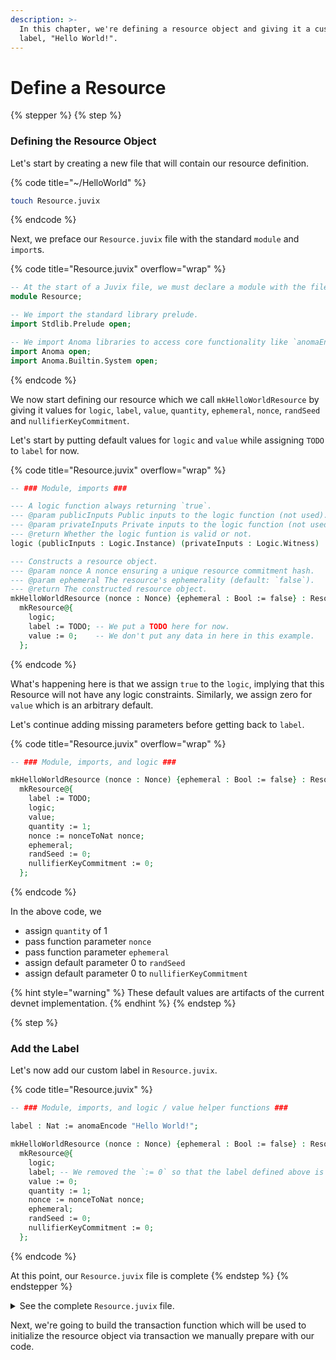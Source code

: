 ```yaml
---
description: >-
  In this chapter, we're defining a resource object and giving it a custom
  label, "Hello World!".
---
```


# Define a Resource

{% stepper %}
{% step %}
### Defining the Resource Object

Let's start by creating a new file that will contain our resource definition.

{% code title="~/HelloWorld" %}
```bash
touch Resource.juvix
```
{% endcode %}

Next, we preface our `Resource.juvix` file with the standard `module` and `import`s.

{% code title="Resource.juvix" overflow="wrap" %}
```agda
-- At the start of a Juvix file, we must declare a module with the filename.
module Resource;

-- We import the standard library prelude.
import Stdlib.Prelude open;

-- We import Anoma libraries to access core functionality like `anomaEncode`.
import Anoma open;
import Anoma.Builtin.System open;
```
{% endcode %}

We now start defining our resource which we call `mkHelloWorldResource` by giving it values for `logic`, `label`, `value`, `quantity`, `ephemeral`, `nonce`, `randSeed` and `nullifierKeyCommitment`.

Let's start by putting default values for `logic` and `value` while assigning `TODO` to `label` for now.

{% code title="Resource.juvix" overflow="wrap" %}
```agda
-- ### Module, imports ###

--- A logic function always returning `true`.
--- @param publicInputs Public inputs to the logic function (not used).
--- @param privateInputs Private inputs to the logic function (not used).
--- @return Whether the logic funtion is valid or not.
logic (publicInputs : Logic.Instance) (privateInputs : Logic.Witness) : Bool := true;

--- Constructs a resource object.
--- @param nonce A nonce ensuring a unique resource commitment hash.
--- @param ephemeral The resource's ephemerality (default: `false`).
--- @return The constructed resource object.
mkHelloWorldResource (nonce : Nonce) {ephemeral : Bool := false} : Resource :=
  mkResource@{
    logic;
    label := TODO; -- We put a TODO here for now.
    value := 0;    -- We don't put any data in here in this example.
  };
```
{% endcode %}

What's happening here is that we assign `true` to the `logic`, implying that this Resource will not have any logic constraints. Similarly, we assign zero for `value` which is an arbitrary default.

Let's continue adding missing parameters before getting back to `label`.

{% code title="Resource.juvix" overflow="wrap" %}
```agda
-- ### Module, imports, and logic ###

mkHelloWorldResource (nonce : Nonce) {ephemeral : Bool := false} : Resource :=
  mkResource@{
    label := TODO;
    logic;
    value;
    quantity := 1;
    nonce := nonceToNat nonce;
    ephemeral;
    randSeed := 0;
    nullifierKeyCommitment := 0;
  };
```
{% endcode %}

In the above code, we

* assign `quantity` of 1
* pass function parameter `nonce`
* pass function parameter `ephemeral`
* assign default parameter 0 to `randSeed`
* assign default parameter 0 to `nullifierKeyCommitment`

{% hint style="warning" %}
These default values are artifacts of the current devnet implementation.
{% endhint %}
{% endstep %}

{% step %}
### Add the Label

Let's now add our custom label in `Resource.juvix`.&#x20;

{% code title="Resource.juvix" %}
```agda
-- ### Module, imports, and logic / value helper functions ###

label : Nat := anomaEncode "Hello World!";

mkHelloWorldResource (nonce : Nonce) {ephemeral : Bool := false} : Resource :=
  mkResource@{
    logic;
    label; -- We removed the `:= 0` so that the label defined above is used.
    value := 0;
    quantity := 1;
    nonce := nonceToNat nonce;
    ephemeral;
    randSeed := 0;
    nullifierKeyCommitment := 0;
  };
```
{% endcode %}

At this point, our `Resource.juvix` file is complete
{% endstep %}
{% endstepper %}

<details>

<summary>See the complete <code>Resource.juvix</code> file.</summary>

{% code title="Resource.juvix" %}
```agda
module HelloWorld.Resource;

import Stdlib.Prelude open;
import Anoma open;
import Anoma.Builtin.System open;

--- A logic function always returning `true`.
--- @param publicInputs Public inputs to the logic function (not used).
--- @param privateInputs Private inputs to the logic function (not used).
--- @return Whether the logic funtion is valid or not.
logic (publicInputs : Logic.Instance) (privateInputs : Logic.Witness) : Bool :=
  true;

--- label takes a string and applies anomaEncode to it
--- @return object of type Nat
label : Nat := anomaEncode "Hello world!";

--- Constructs a resource object.
--- @param nonce A nonce ensuring a unique resource commitment hash.
--- @param ephemeral The resource's ephemerality (default: `false`).
--- @return Whether the logic funtion is valid or not.
mkHelloWorldResource (nonce : Nonce) {ephemeral : Bool := false} : Resource :=
  mkResource@{
    logic;
    label;
    value := 0;
    quantity := 1;
    nonce := nonceToNat nonce;
    ephemeral;
    randSeed := 0;
    nullifierKeyCommitment := 0;
  };
```
{% endcode %}

</details>

Next, we're going to build the transaction function which will be used to initialize the resource object via transaction we manually prepare with our code.

